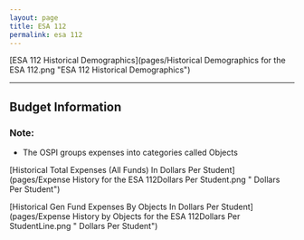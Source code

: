 ```yaml
---
layout: page
title: ESA 112
permalink: esa 112
---
```



[ESA 112 Historical Demographics](pages/Historical Demographics for the ESA 112.png "ESA 112 Historical Demographics")

___

## Budget Information
### Note:
- The OSPI groups expenses into categories called Objects

[Historical Total Expenses (All Funds) In Dollars Per Student](pages/Expense History for the ESA 112Dollars Per Student.png " Dollars Per Student")

[Historical Gen Fund Expenses By Objects In Dollars Per Student](pages/Expense History by Objects for the ESA 112Dollars Per StudentLine.png " Dollars Per Student")

